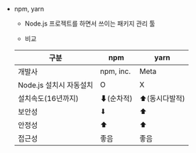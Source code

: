 - npm, yarn
  - Node.js 프로젝트를 하면서 쓰이는 패키지 관리 툴
  
  - 비교

  |구분|npm|yarn|
  |---|---|---|
  |개발사|npm, inc.|Meta|
  |Node.js 설치시 자동설치|O|X|
  |설치속도(16년까지)|⬇(순차적)|⬆(동시다발적)|
  |보안성|⬇|⬆|
  |안정성|⬆|⬆|
  |접근성|좋음|좋음|